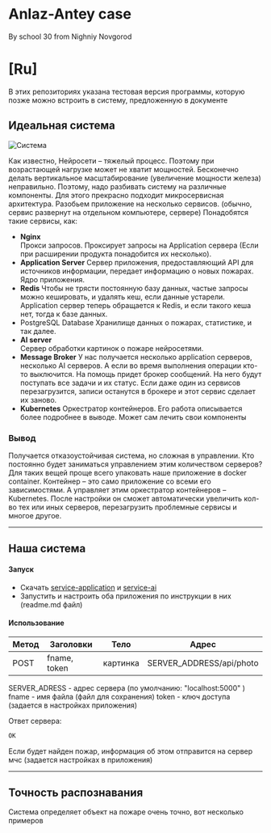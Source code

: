 # Anlaz-Antey case

By school 30 from Nighniy Novgorod
# [Ru]
В этих репозиториях указана тестовая версия программы, которую позже можно встроить в систему, предложенную в документе

## Идеальная система

![Система ](https://i.imgur.com/iopIKTp.png)

Как известно, Нейросети – тяжелый процесс. Поэтому при возрастающей нагрузке может не хватит мощностей. Бесконечно делать вертикальное масштабирование (увеличение мощности железа) неправильно. Поэтому, надо разбивать систему на различные компоненты. Для этого прекрасно подходит микросервисная архитектура. Разобьем приложение на несколько сервисов. (обычно, сервис развернут на отдельном компьютере, сервере) 
Понадобятся такие сервисы, как:
-	**Nginx**   
Прокси запросов. Проксирует запросы на Application сервера (Если при расширении продукта понадобится их несколько).
-	**Application Server**
Сервер приложения, предоставляющий API для источников информации, передает информацию о новых пожарах. Ядро приложения.
-	**Redis**
Чтобы не трясти постоянную базу данных, частые запросы можно кешировать, и удалять кеш, если данные устарели. Application сервер теперь обращается к Redis, и если такого кеша нет, тогда к базе данных.
-	PostgreSQL Database 
Хранилище данных о пожарах, статистике, и так далее.
-	**AI server**  
Сервер обработки картинок о пожаре нейросетями.
-	**Message Broker**
У нас получается несколько application серверов, несколько AI серверов. А если во время выполнения операции кто-то выключится. На помощь придет брокер сообщений. На него будут поступать все задачи и их статус. Если даже один из сервисов перезагрузится, записи останутся в брокере и этот сервис сделает их заново.
-	**Kubernetes** 
Оркестратор контейнеров. Его работа описывается более подробнее в выводе. Может сам лечить свои компоненты
### Вывод
Получается отказоустойчивая система, но сложная в управлении. Кто постоянно будет заниматься управлением этим количеством серверов? Для таких вещей проще всего упаковать наше приложение в docker container. Контейнер – это само приложение со всеми его зависимостями. А управляет этим оркестратор контейнеров – Kubernetes. После настройки он сможет автоматически увеличить кол-во тех или иных серверов, перезагрузить проблемные сервисы и многое другое.
___

##  Наша система
#### Запуск
* Скачать [service-application](https://github.com/Almaz-Antey-Sirius-school30nn/service-application) и [service-ai](https://github.com/Almaz-Antey-Sirius-school30nn/service-ai)
* Запустить и настроить оба приложения по инструкции в них (readme.md файл)
 #### Использование
| Метод | Заголовки     | Тело              | Адрес                   |
|-------|---------------|-------------------|-------------------------|
| POST  | fname, token  | картинка |SERVER_ADDRESS/api/photo |

SERVER_ADRESS - адрес сервера (по умолчанию: "localhost:5000" )
fname - имя файла (файл для сохранения)
token - ключ доступа (задается в настройках приложения)

Ответ сервера:
```sh
OK
```

Если будет найден пожар, информация об этом отправится на сервер мчс (задается настройках в приложения)


___

## Точность распознавания
Система определяет объект на пожаре очень точно, вот несколько примеров

